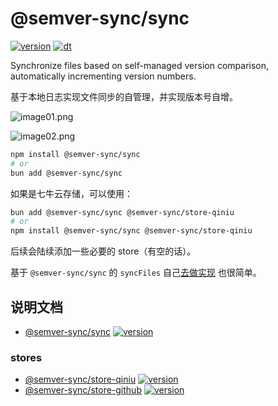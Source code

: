 # @semver-sync/sync

[![version](https://img.shields.io/npm/v/@semver-sync/sync?style=for-the-badge)](https://www.npmjs.com/package/@semver-sync/sync)
[![dt](https://img.shields.io/npm/dt/@semver-sync/sync?style=for-the-badge)](https://www.npmjs.com/package/@semver-sync/sync)

Synchronize files based on self-managed version comparison, automatically
incrementing version numbers.

基于本地日志实现文件同步的自管理，并实现版本号自增。

![image01.png](https://static.kephp.com/assets/semver-sync/image01.png)

![image02.png](https://static.kephp.com/assets/semver-sync/image02.png)

```bash
npm install @semver-sync/sync
# or
bun add @semver-sync/sync
```

如果是七牛云存储，可以使用：

```bash
bun add @semver-sync/sync @semver-sync/store-qiniu
# or
npm install @semver-sync/sync @semver-sync/store-qiniu
```

后续会陆续添加一些必要的 store（有空的话）。

基于 `@semver-sync/sync` 的 `syncFiles`
自己[去做实现](https://github.com/janpoem/ver-sync/blob/main/packages/semver-sync/README.md#%E5%90%8C%E6%AD%A5%E6%96%87%E4%BB%B6%E5%AE%9E%E7%8E%B0)
也很简单。

## 说明文档

- [@semver-sync/sync](https://github.com/janpoem/semver-sync/tree/main/packages/sync) [![version](https://img.shields.io/npm/v/@semver-sync/sync?style=for-the-badge)](https://www.npmjs.com/package/@semver-sync/sync)

### stores

- [@semver-sync/store-qiniu](https://github.com/janpoem/semver-sync/tree/main/packages/store-qiniu) [![version](https://img.shields.io/npm/v/@semver-sync/store-qiniu?style=for-the-badge)](https://www.npmjs.com/package/@semver-sync/store-qiniu)
- [@semver-sync/store-github](https://github.com/janpoem/semver-sync/tree/main/packages/store-github) [![version](https://img.shields.io/npm/v/@semver-sync/store-github?style=for-the-badge)](https://www.npmjs.com/package/@semver-sync/store-github)
